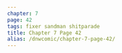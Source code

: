 ```yaml
---
chapter: 7
page: 42
tags: fixer sandman shitparade
title: Chapter 7 Page 42
alias: /dnwcomic/chapter-7-page-42/
---
```

